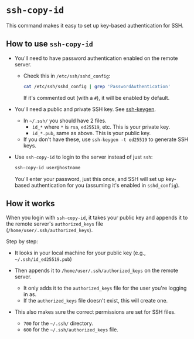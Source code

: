 

# `ssh-copy-id`

This command makes it easy to set up key-based authentication for SSH.  

## How to use `ssh-copy-id`
* You'll need to have password authentication enabled on the remote server.  
    * Check this in `/etc/ssh/sshd_config`:
      ```bash
      cat /etc/ssh/sshd_config | grep 'PasswordAuthentication'
      ```
      If it's commented out (with a `#`), it will be enabled by default.  

* You'll need a public and private SSH key. See [ssh-keygen](./ssh_keygen.md).  
    * In `~/.ssh/` you should have 2 files.
        * `id_*` where `*` is `rsa`, `ed25519`, etc. This is your private key.  
        * `id_*.pub`, same as above. This is your public key.  
    * If you don't have these, use `ssh-keygen -t ed25519` to generate SSH keys.  


* Use `ssh-copy-id` to login to the server instead of just `ssh`:
  ```bash
  ssh-copy-id user@hostname
  ```
  You'll enter your password, just this once, and SSH will set up key-based
  authentication for you (assuming it's enabled in `sshd_config`).  


## How it works

When you login with `ssh-copy-id`, it takes your public key and appends it to the 
remote server's `authorized_keys` file (`/home/user/.ssh/authorized_keys`).  

Step by step:
* It looks in your local machine for your public key (e.g., `~/.ssh/id_ed25519.pub`)
* Then appends it to `/home/user/.ssh/authorized_keys` on the remote server.   
    * It only adds it to the `authorized_keys` file for the user you're logging in as.  
    * If the `authorized_keys` file doesn't exist, this will create one.  

* This also makes sure the correct permissions are set for SSH files.  
    * `700` for the `~/.ssh/` directory.  
    * `600` for the `~/.ssh/authorized_keys` file.  







